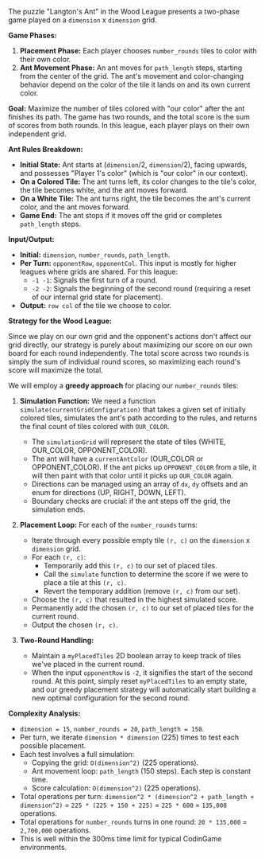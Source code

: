 The puzzle "Langton's Ant" in the Wood League presents a two-phase game played on a `dimension` x `dimension` grid.

**Game Phases:**
1.  **Placement Phase:** Each player chooses `number_rounds` tiles to color with their own color.
2.  **Ant Movement Phase:** An ant moves for `path_length` steps, starting from the center of the grid. The ant's movement and color-changing behavior depend on the color of the tile it lands on and its own current color.

**Goal:** Maximize the number of tiles colored with "our color" after the ant finishes its path. The game has two rounds, and the total score is the sum of scores from both rounds. In this league, each player plays on their own independent grid.

**Ant Rules Breakdown:**
*   **Initial State:** Ant starts at (`dimension`/2, `dimension`/2), facing upwards, and possesses "Player 1's color" (which is "our color" in our context).
*   **On a Colored Tile:** The ant turns left, its color changes to the tile's color, the tile becomes white, and the ant moves forward.
*   **On a White Tile:** The ant turns right, the tile becomes the ant's current color, and the ant moves forward.
*   **Game End:** The ant stops if it moves off the grid or completes `path_length` steps.

**Input/Output:**
*   **Initial:** `dimension`, `number_rounds`, `path_length`.
*   **Per Turn:** `opponentRow`, `opponentCol`. This input is mostly for higher leagues where grids are shared. For this league:
    *   `-1 -1`: Signals the first turn of a round.
    *   `-2 -2`: Signals the beginning of the second round (requiring a reset of our internal grid state for placement).
*   **Output:** `row col` of the tile we choose to color.

**Strategy for the Wood League:**

Since we play on our own grid and the opponent's actions don't affect our grid directly, our strategy is purely about maximizing our score on our own board for each round independently. The total score across two rounds is simply the sum of individual round scores, so maximizing each round's score will maximize the total.

We will employ a **greedy approach** for placing our `number_rounds` tiles:

1.  **Simulation Function:** We need a function `simulate(currentGridConfiguration)` that takes a given set of initially colored tiles, simulates the ant's path according to the rules, and returns the final count of tiles colored with `OUR_COLOR`.
    *   The `simulationGrid` will represent the state of tiles (WHITE, OUR_COLOR, OPPONENT_COLOR).
    *   The ant will have a `currentAntColor` (OUR_COLOR or OPPONENT_COLOR). If the ant picks up `OPPONENT_COLOR` from a tile, it will then paint with that color until it picks up `OUR_COLOR` again.
    *   Directions can be managed using an array of `dx`, `dy` offsets and an enum for directions (UP, RIGHT, DOWN, LEFT).
    *   Boundary checks are crucial: if the ant steps off the grid, the simulation ends.

2.  **Placement Loop:** For each of the `number_rounds` turns:
    *   Iterate through every possible empty tile `(r, c)` on the `dimension` x `dimension` grid.
    *   For each `(r, c)`:
        *   Temporarily add this `(r, c)` to our set of placed tiles.
        *   Call the `simulate` function to determine the score if we were to place a tile at this `(r, c)`.
        *   Revert the temporary addition (remove `(r, c)` from our set).
    *   Choose the `(r, c)` that resulted in the highest simulated score.
    *   Permanently add the chosen `(r, c)` to our set of placed tiles for the current round.
    *   Output the chosen `(r, c)`.

3.  **Two-Round Handling:**
    *   Maintain a `myPlacedTiles` 2D boolean array to keep track of tiles we've placed in the current round.
    *   When the input `opponentRow` is `-2`, it signifies the start of the second round. At this point, simply reset `myPlacedTiles` to an empty state, and our greedy placement strategy will automatically start building a new optimal configuration for the second round.

**Complexity Analysis:**
*   `dimension = 15`, `number_rounds = 20`, `path_length = 150`.
*   Per turn, we iterate `dimension * dimension` (225) times to test each possible placement.
*   Each test involves a full simulation:
    *   Copying the grid: `O(dimension^2)` (225 operations).
    *   Ant movement loop: `path_length` (150 steps). Each step is constant time.
    *   Score calculation: `O(dimension^2)` (225 operations).
*   Total operations per turn: `dimension^2 * (dimension^2 + path_length + dimension^2)` = `225 * (225 + 150 + 225)` = `225 * 600` = `135,000` operations.
*   Total operations for `number_rounds` turns in one round: `20 * 135,000` = `2,700,000` operations.
*   This is well within the 300ms time limit for typical CodinGame environments.
